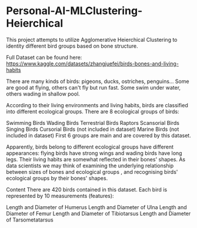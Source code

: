 # Personal-AI-MLClustering-Heierchical

This project attempts to utilize Agglomerative Heierchical Clustering to identity different bird groups based on bone structure.

Full Dataset can be found here: https://www.kaggle.com/datasets/zhangjuefei/birds-bones-and-living-habits

There are many kinds of birds: pigeons, ducks, ostriches, penguins… Some are good at flying, others can't fly but run fast. Some swim under water, others wading in shallow pool.

According to their living environments and living habits, birds are classified into different ecological groups. There are 8 ecological groups of birds:

Swimming Birds
Wading Birds
Terrestrial Birds
Raptors
Scansorial Birds
Singing Birds
Cursorial Birds (not included in dataset)
Marine Birds (not included in dataset)
First 6 groups are main and are covered by this dataset.

Apparently, birds belong to different ecological groups have different appearances: flying birds have strong wings and wading birds have long legs. Their living habits are somewhat reflected in their bones' shapes. As data scientists we may think of examining the underlying relationship between sizes of bones and ecological groups , and recognising birds' ecological groups by their bones' shapes.

Content
There are 420 birds contained in this dataset. Each bird is represented by 10 measurements (features):

Length and Diameter of Humerus
Length and Diameter of Ulna
Length and Diameter of Femur
Length and Diameter of Tibiotarsus
Length and Diameter of Tarsometatarsus
